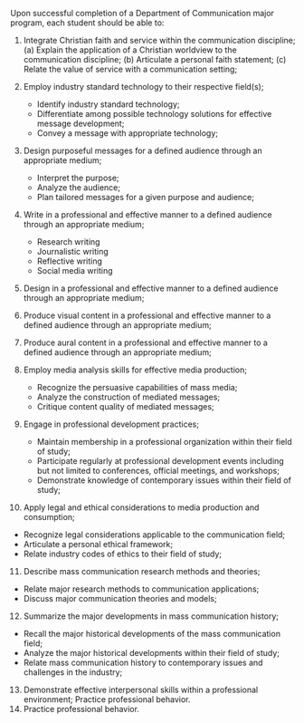 Upon successful completion of a Department of Communication major program, each student should be able to:

1. Integrate Christian faith and service within the communication discipline;
   (a) Explain the application of a Christian worldview to the communication discipline;
   (b) Articulate a personal faith statement;
   (c) Relate the value of service with a communication setting;
   
2. Employ industry standard technology to their respective field(s);
   * Identify industry standard technology;
   * Differentiate among possible technology solutions for effective message development;
   * Convey a message with appropriate technology;

3. Design purposeful messages for a defined audience through an appropriate medium;
   * Interpret the purpose;
   * Analyze the audience;
   * Plan tailored messages for a given purpose and audience;

4. Write in a professional and effective manner to a defined audience through an appropriate medium;
   * Research writing
   * Journalistic writing
   * Reflective writing
   * Social media writing

5. Design in a professional and effective manner to a defined audience through an appropriate medium;

6. Produce visual content in a professional and effective manner to a defined audience through an appropriate medium;

7. Produce aural content in a professional and effective manner to a defined audience through an appropriate medium;

8. Employ media analysis skills for effective media production;
   * Recognize the persuasive capabilities of mass media;
   * Analyze the construction of mediated messages;
   * Critique content quality of mediated messages;

9. Engage in professional development practices;
   * Maintain membership in a professional organization within their field of study;
   * Participate regularly at professional development events including but not limited to conferences, official meetings, and workshops;
   * Demonstrate knowledge of contemporary issues within their field of study;

10. Apply legal and ethical considerations to media production and consumption;
   * Recognize legal considerations applicable to the communication field;
   * Articulate a personal ethical framework;
   * Relate industry codes of ethics to their field of study;

11. Describe mass communication research methods and theories;
   * Relate major research methods to communication applications;
   * Discuss major communication theories and models;

12. Summarize the major developments in mass communication history;
   * Recall the major historical developments of the mass communication field;
   * Analyze the major historical developments within their field of study;
   * Relate mass communication history to contemporary issues and challenges in the industry;

13. Demonstrate effective interpersonal skills within a professional environment; Practice professional behavior.
14. Practice professional behavior.
